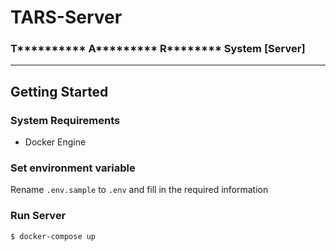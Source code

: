 # TARS-Server
### T********** A********* R******** System [Server]
___

## Getting Started

### System Requirements
- Docker Engine

### Set environment variable
Rename `.env.sample` to `.env` and fill in the required information

### Run Server
```shell
$ docker-compose up
```
